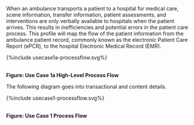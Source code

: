 

When an ambulance transports a patient to a hospital for medical care, scene information, transfer 
information, patient assessments, and interventions are only verbally available to hospitals when 
the patient arrives. This results in inefficiencies and potential errors in the patient care process. 
This profile will map the flow of the patient information from the ambulance patient record, 
commonly known as the electronic Patient Care Report (ePCR), to the hospital Electronic 
Medical Record (EMR). 

<div>
{%include usecase1a-processflow.svg%}
</div>
<br clear="all">

**Figure: Use Case 1a High-Level Process Flow**

The following diagram goes into transactional and content details.

<div>
{%include usecase1-processflow.svg%}
</div>
<br clear="all">

**Figure: Use Case 1 Process Flow**
